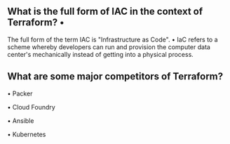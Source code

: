 ##   What is the full form of IAC in the context of Terraform? • 
The full form of the term IAC is "Infrastructure as Code". • IaC refers to a scheme whereby developers can run and provision the computer data center's mechanically instead of getting into a physical process. 

##  What are some major competitors of Terraform? 
• Packer 

• Cloud Foundry 

• Ansible

• Kubernetes 
